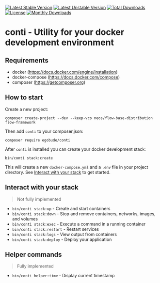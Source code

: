 [![Latest Stable Version](https://poser.pugx.org/egobude/conti/v/stable)](https://packagist.org/packages/egobude/conti)
[![Latest Unstable Version](https://poser.pugx.org/egobude/conti/v/unstable)](https://packagist.org/packages/egobude/conti)
[![Total Downloads](https://poser.pugx.org/egobude/conti/downloads)](https://packagist.org/packages/egobude/conti)
[![License](https://poser.pugx.org/egobude/conti/license)](https://packagist.org/packages/egobude/conti)
[![Monthly Downloads](https://poser.pugx.org/egobude/conti/d/monthly)](https://packagist.org/packages/egobude/conti)

conti - Utility for your docker development environment
===================

## Requirements

 * docker (https://docs.docker.com/engine/installation)
 * docker-compose (https://docs.docker.com/compose)
 * composer (https://getcomposer.org)

## How to start

Create a new project: 

```
composer create-project --dev --keep-vcs neos/flow-base-distribution flow-framework
```

Then add `conti` to your composer.json:

```
composer require egobude/conti
```

After `conti` is installed you can create your docker development stack:

```
bin/conti stack:create
```
 
This will create a new `docker-compose.yml` and a `.env` file in your project directory. See [Interact with your stack](#interact-with-your-stack) to get started.
 
## Interact with your stack 

> Not fully implemented

 * `bin/conti stack:up` - Create and start containers
 * `bin/conti stack:down` - Stop and remove containers, networks, images, and volumes
 * `bin/conti stack:exec` - Execute a command in a running container
 * `bin/conti stack:restart` - Restart services
 * `bin/conti stack:logs` - View output from containers
 * `bin/conti stack:deploy` - Deploy your application
 
## Helper commands

> Fully implemented

 * `bin/conti helper:time` - Display current timestamp
